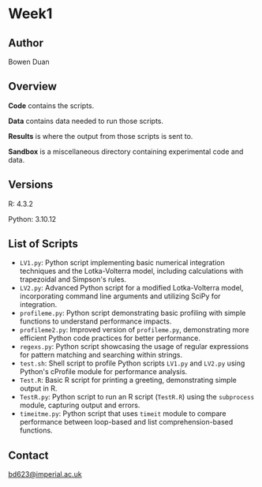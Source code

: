 # Week1
## Author

Bowen Duan

## Overview

**Code** contains the scripts.

**Data** contains data needed to run those scripts.

**Results** is where the output from those scripts is sent to.

**Sandbox** is a miscellaneous directory containing experimental code and data.

## Versions

R: 4.3.2

Python: 3.10.12

## List of Scripts

- `LV1.py`: Python script implementing basic numerical integration techniques and the Lotka-Volterra model, including calculations with trapezoidal and Simpson's rules.
- `LV2.py`: Advanced Python script for a modified Lotka-Volterra model, incorporating command line arguments and utilizing SciPy for integration.
- `profileme.py`: Python script demonstrating basic profiling with simple functions to understand performance impacts.
- `profileme2.py`: Improved version of `profileme.py`, demonstrating more efficient Python code practices for better performance.
- `regexs.py`: Python script showcasing the usage of regular expressions for pattern matching and searching within strings.
- `test.sh`: Shell script to profile Python scripts `LV1.py` and `LV2.py` using Python's cProfile module for performance analysis.
- `Test.R`: Basic R script for printing a greeting, demonstrating simple output in R.
- `TestR.py`: Python script to run an R script (`TestR.R`) using the `subprocess` module, capturing output and errors.
- `timeitme.py`: Python script that uses `timeit` module to compare performance between loop-based and list comprehension-based functions.


## Contact

bd623@imperial.ac.uk


